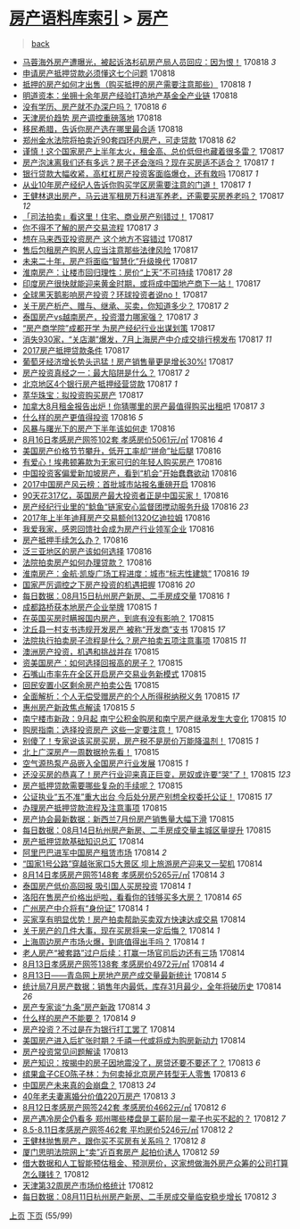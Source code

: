 [房产语料库索引](../../README.md)  > [房产](房产.md)
====
> [back](../README.md)

- [马蓉海外房产遭曝光，被起诉洛杉矶房产局人员回应：因为恨！](http://jkwz.applinzi.com/ittc/7003191019733255184.html#%E9%A9%AC%E8%93%89%E6%B5%B7%E5%A4%96%E6%88%BF%E4%BA%A7%E9%81%AD%E6%9B%9D%E5%85%89%EF%BC%8C%E8%A2%AB%E8%B5%B7%E8%AF%89%E6%B4%9B%E6%9D%89%E7%9F%B6%E6%88%BF%E4%BA%A7%E5%B1%80%E4%BA%BA%E5%91%98%E5%9B%9E%E5%BA%94%EF%BC%9A%E5%9B%A0%E4%B8%BA%E6%81%A8%EF%BC%81) 170818 *3* 
- [申请房产抵押贷款必须懂这七个问题](http://jkwz.applinzi.com/ittc/7003181779341820945.html#%E7%94%B3%E8%AF%B7%E6%88%BF%E4%BA%A7%E6%8A%B5%E6%8A%BC%E8%B4%B7%E6%AC%BE%E5%BF%85%E9%A1%BB%E6%87%82%E8%BF%99%E4%B8%83%E4%B8%AA%E9%97%AE%E9%A2%98) 170818  
- [抵押的房产如何才出售（购买抵押的房产需要注意那些）](http://jkwz.applinzi.com/ittc/7003176888846255121.html#%E6%8A%B5%E6%8A%BC%E7%9A%84%E6%88%BF%E4%BA%A7%E5%A6%82%E4%BD%95%E6%89%8D%E5%87%BA%E5%94%AE%EF%BC%88%E8%B4%AD%E4%B9%B0%E6%8A%B5%E6%8A%BC%E7%9A%84%E6%88%BF%E4%BA%A7%E9%9C%80%E8%A6%81%E6%B3%A8%E6%84%8F%E9%82%A3%E4%BA%9B%EF%BC%89) 170818 *1* 
- [明道资本：坐拥十余年房产经验打造地产基金全产业链](http://jkwz.applinzi.com/ittc/7003168526444266512.html#%E6%98%8E%E9%81%93%E8%B5%84%E6%9C%AC%EF%BC%9A%E5%9D%90%E6%8B%A5%E5%8D%81%E4%BD%99%E5%B9%B4%E6%88%BF%E4%BA%A7%E7%BB%8F%E9%AA%8C%E6%89%93%E9%80%A0%E5%9C%B0%E4%BA%A7%E5%9F%BA%E9%87%91%E5%85%A8%E4%BA%A7%E4%B8%9A%E9%93%BE) 170818  
- [没有学历、房产就不办深户吗？](http://jkwz.applinzi.com/ittc/7003159318487368720.html#%E6%B2%A1%E6%9C%89%E5%AD%A6%E5%8E%86%E3%80%81%E6%88%BF%E4%BA%A7%E5%B0%B1%E4%B8%8D%E5%8A%9E%E6%B7%B1%E6%88%B7%E5%90%97%EF%BC%9F) 170818 *6* 
- [天津房价趋势 房产调控重磅落地](http://jkwz.applinzi.com/ittc/7003121654207873808.html#%E5%A4%A9%E6%B4%A5%E6%88%BF%E4%BB%B7%E8%B6%8B%E5%8A%BF+%E6%88%BF%E4%BA%A7%E8%B0%83%E6%8E%A7%E9%87%8D%E7%A3%85%E8%90%BD%E5%9C%B0) 170818  
- [移民希腊，告诉你房产选在哪里最合适](http://jkwz.applinzi.com/ittc/7003081159960167441.html#%E7%A7%BB%E6%B0%91%E5%B8%8C%E8%85%8A%EF%BC%8C%E5%91%8A%E8%AF%89%E4%BD%A0%E6%88%BF%E4%BA%A7%E9%80%89%E5%9C%A8%E5%93%AA%E9%87%8C%E6%9C%80%E5%90%88%E9%80%82) 170818  
- [郑州金水法院将拍卖近90套四环内房产，可走贷款](http://jkwz.applinzi.com/ittc/7003047335532430353.html#%E9%83%91%E5%B7%9E%E9%87%91%E6%B0%B4%E6%B3%95%E9%99%A2%E5%B0%86%E6%8B%8D%E5%8D%96%E8%BF%9190%E5%A5%97%E5%9B%9B%E7%8E%AF%E5%86%85%E6%88%BF%E4%BA%A7%EF%BC%8C%E5%8F%AF%E8%B5%B0%E8%B4%B7%E6%AC%BE) 170818 *62* 
- [谨慎！这个国家房产上半年太火，租金高、总价低但也藏着很多雷？](http://jkwz.applinzi.com/ittc/7002884072333116432.html#%E8%B0%A8%E6%85%8E%EF%BC%81%E8%BF%99%E4%B8%AA%E5%9B%BD%E5%AE%B6%E6%88%BF%E4%BA%A7%E4%B8%8A%E5%8D%8A%E5%B9%B4%E5%A4%AA%E7%81%AB%EF%BC%8C%E7%A7%9F%E9%87%91%E9%AB%98%E3%80%81%E6%80%BB%E4%BB%B7%E4%BD%8E%E4%BD%86%E4%B9%9F%E8%97%8F%E7%9D%80%E5%BE%88%E5%A4%9A%E9%9B%B7%EF%BC%9F) 170817  
- [房产泡沫离我们还有多远？房子还会涨吗？现在买房适不适合？](http://jkwz.applinzi.com/ittc/7002860717844464657.html#%E6%88%BF%E4%BA%A7%E6%B3%A1%E6%B2%AB%E7%A6%BB%E6%88%91%E4%BB%AC%E8%BF%98%E6%9C%89%E5%A4%9A%E8%BF%9C%EF%BC%9F%E6%88%BF%E5%AD%90%E8%BF%98%E4%BC%9A%E6%B6%A8%E5%90%97%EF%BC%9F%E7%8E%B0%E5%9C%A8%E4%B9%B0%E6%88%BF%E9%80%82%E4%B8%8D%E9%80%82%E5%90%88%EF%BC%9F) 170817 *1* 
- [银行贷款大幅收紧，高杠杠房产投资客面临爆仓，还有救吗](http://jkwz.applinzi.com/ittc/7002859550410277905.html#%E9%93%B6%E8%A1%8C%E8%B4%B7%E6%AC%BE%E5%A4%A7%E5%B9%85%E6%94%B6%E7%B4%A7%EF%BC%8C%E9%AB%98%E6%9D%A0%E6%9D%A0%E6%88%BF%E4%BA%A7%E6%8A%95%E8%B5%84%E5%AE%A2%E9%9D%A2%E4%B8%B4%E7%88%86%E4%BB%93%EF%BC%8C%E8%BF%98%E6%9C%89%E6%95%91%E5%90%97) 170817 *1* 
- [从业10年房产经纪人告诉你购买学区房需要注意的门道！](http://jkwz.applinzi.com/ittc/7002851322347652112.html#%E4%BB%8E%E4%B8%9A10%E5%B9%B4%E6%88%BF%E4%BA%A7%E7%BB%8F%E7%BA%AA%E4%BA%BA%E5%91%8A%E8%AF%89%E4%BD%A0%E8%B4%AD%E4%B9%B0%E5%AD%A6%E5%8C%BA%E6%88%BF%E9%9C%80%E8%A6%81%E6%B3%A8%E6%84%8F%E7%9A%84%E9%97%A8%E9%81%93%EF%BC%81) 170817 *1* 
- [王健林退出房产，马云进军租房万科进军养老，还需要买房养老吗？](http://jkwz.applinzi.com/ittc/7002801489280762896.html#%E7%8E%8B%E5%81%A5%E6%9E%97%E9%80%80%E5%87%BA%E6%88%BF%E4%BA%A7%EF%BC%8C%E9%A9%AC%E4%BA%91%E8%BF%9B%E5%86%9B%E7%A7%9F%E6%88%BF%E4%B8%87%E7%A7%91%E8%BF%9B%E5%86%9B%E5%85%BB%E8%80%81%EF%BC%8C%E8%BF%98%E9%9C%80%E8%A6%81%E4%B9%B0%E6%88%BF%E5%85%BB%E8%80%81%E5%90%97%EF%BC%9F) 170817 *12* 
- [「司法拍卖」看这里！住宅、商业房产别错过！](http://jkwz.applinzi.com/ittc/7002831565829440529.html#%E3%80%8C%E5%8F%B8%E6%B3%95%E6%8B%8D%E5%8D%96%E3%80%8D%E7%9C%8B%E8%BF%99%E9%87%8C%EF%BC%81%E4%BD%8F%E5%AE%85%E3%80%81%E5%95%86%E4%B8%9A%E6%88%BF%E4%BA%A7%E5%88%AB%E9%94%99%E8%BF%87%EF%BC%81) 170817  
- [你不得不了解的房产交易流程](http://jkwz.applinzi.com/ittc/7002808994580923409.html#%E4%BD%A0%E4%B8%8D%E5%BE%97%E4%B8%8D%E4%BA%86%E8%A7%A3%E7%9A%84%E6%88%BF%E4%BA%A7%E4%BA%A4%E6%98%93%E6%B5%81%E7%A8%8B) 170817 *3* 
- [想在马来西亚投资房产 这个地方不容错过](http://jkwz.applinzi.com/ittc/7002776998332875792.html#%E6%83%B3%E5%9C%A8%E9%A9%AC%E6%9D%A5%E8%A5%BF%E4%BA%9A%E6%8A%95%E8%B5%84%E6%88%BF%E4%BA%A7+%E8%BF%99%E4%B8%AA%E5%9C%B0%E6%96%B9%E4%B8%8D%E5%AE%B9%E9%94%99%E8%BF%87) 170817  
- [售后包租房产购房人应当注意那些法律风险](http://jkwz.applinzi.com/ittc/7002774909342974992.html#%E5%94%AE%E5%90%8E%E5%8C%85%E7%A7%9F%E6%88%BF%E4%BA%A7%E8%B4%AD%E6%88%BF%E4%BA%BA%E5%BA%94%E5%BD%93%E6%B3%A8%E6%84%8F%E9%82%A3%E4%BA%9B%E6%B3%95%E5%BE%8B%E9%A3%8E%E9%99%A9) 170817  
- [未来二十年，房产将面临“智慧化”升级换代](http://jkwz.applinzi.com/ittc/7002764473688130577.html#%E6%9C%AA%E6%9D%A5%E4%BA%8C%E5%8D%81%E5%B9%B4%EF%BC%8C%E6%88%BF%E4%BA%A7%E5%B0%86%E9%9D%A2%E4%B8%B4%E2%80%9C%E6%99%BA%E6%85%A7%E5%8C%96%E2%80%9D%E5%8D%87%E7%BA%A7%E6%8D%A2%E4%BB%A3) 170817  
- [淮南房产：让楼市回归理性：房价“上天”不可持续](http://jkwz.applinzi.com/ittc/7001960825882149904.html#%E6%B7%AE%E5%8D%97%E6%88%BF%E4%BA%A7%EF%BC%9A%E8%AE%A9%E6%A5%BC%E5%B8%82%E5%9B%9E%E5%BD%92%E7%90%86%E6%80%A7%EF%BC%9A%E6%88%BF%E4%BB%B7%E2%80%9C%E4%B8%8A%E5%A4%A9%E2%80%9D%E4%B8%8D%E5%8F%AF%E6%8C%81%E7%BB%AD) 170817 *28* 
- [印度房产很快就能迎来黄金时期，或将成中国地产商下一站！](http://jkwz.applinzi.com/ittc/7002734920202716176.html#%E5%8D%B0%E5%BA%A6%E6%88%BF%E4%BA%A7%E5%BE%88%E5%BF%AB%E5%B0%B1%E8%83%BD%E8%BF%8E%E6%9D%A5%E9%BB%84%E9%87%91%E6%97%B6%E6%9C%9F%EF%BC%8C%E6%88%96%E5%B0%86%E6%88%90%E4%B8%AD%E5%9B%BD%E5%9C%B0%E4%BA%A7%E5%95%86%E4%B8%8B%E4%B8%80%E7%AB%99%EF%BC%81) 170817  
- [全球黑天鹅影响房产投资？环球投资者说no！](http://jkwz.applinzi.com/ittc/7002734515649528849.html#%E5%85%A8%E7%90%83%E9%BB%91%E5%A4%A9%E9%B9%85%E5%BD%B1%E5%93%8D%E6%88%BF%E4%BA%A7%E6%8A%95%E8%B5%84%EF%BC%9F%E7%8E%AF%E7%90%83%E6%8A%95%E8%B5%84%E8%80%85%E8%AF%B4no%EF%BC%81) 170817  
- [关于房产析产、赠与、继承、买卖，你知道多少？](http://jkwz.applinzi.com/ittc/7002734283243127824.html#%E5%85%B3%E4%BA%8E%E6%88%BF%E4%BA%A7%E6%9E%90%E4%BA%A7%E3%80%81%E8%B5%A0%E4%B8%8E%E3%80%81%E7%BB%A7%E6%89%BF%E3%80%81%E4%B9%B0%E5%8D%96%EF%BC%8C%E4%BD%A0%E7%9F%A5%E9%81%93%E5%A4%9A%E5%B0%91%EF%BC%9F) 170817 *2* 
- [泰国房产vs越南房产，投资潜力哪家强？](http://jkwz.applinzi.com/ittc/7002726671210513425.html#%E6%B3%B0%E5%9B%BD%E6%88%BF%E4%BA%A7vs%E8%B6%8A%E5%8D%97%E6%88%BF%E4%BA%A7%EF%BC%8C%E6%8A%95%E8%B5%84%E6%BD%9C%E5%8A%9B%E5%93%AA%E5%AE%B6%E5%BC%BA%EF%BC%9F) 170817 *3* 
- [“房产商学院”成都开学 为房产经纪行业出谋划策](http://jkwz.applinzi.com/ittc/7002708729651528721.html#%E2%80%9C%E6%88%BF%E4%BA%A7%E5%95%86%E5%AD%A6%E9%99%A2%E2%80%9D%E6%88%90%E9%83%BD%E5%BC%80%E5%AD%A6+%E4%B8%BA%E6%88%BF%E4%BA%A7%E7%BB%8F%E7%BA%AA%E8%A1%8C%E4%B8%9A%E5%87%BA%E8%B0%8B%E5%88%92%E7%AD%96) 170817  
- [消失930家，“关店潮”爆发，7月上海房产中介成交排行榜发布](http://jkwz.applinzi.com/ittc/7002705009748476944.html#%E6%B6%88%E5%A4%B1930%E5%AE%B6%EF%BC%8C%E2%80%9C%E5%85%B3%E5%BA%97%E6%BD%AE%E2%80%9D%E7%88%86%E5%8F%91%EF%BC%8C7%E6%9C%88%E4%B8%8A%E6%B5%B7%E6%88%BF%E4%BA%A7%E4%B8%AD%E4%BB%8B%E6%88%90%E4%BA%A4%E6%8E%92%E8%A1%8C%E6%A6%9C%E5%8F%91%E5%B8%83) 170817 *11* 
- [2017房产抵押贷款条件](http://jkwz.applinzi.com/ittc/7002703805517661200.html#2017%E6%88%BF%E4%BA%A7%E6%8A%B5%E6%8A%BC%E8%B4%B7%E6%AC%BE%E6%9D%A1%E4%BB%B6) 170817  
- [葡萄牙经济增长势头迅猛！房产销售量更是增长30%!](http://jkwz.applinzi.com/ittc/7002702646291743761.html#%E8%91%A1%E8%90%84%E7%89%99%E7%BB%8F%E6%B5%8E%E5%A2%9E%E9%95%BF%E5%8A%BF%E5%A4%B4%E8%BF%85%E7%8C%9B%EF%BC%81%E6%88%BF%E4%BA%A7%E9%94%80%E5%94%AE%E9%87%8F%E6%9B%B4%E6%98%AF%E5%A2%9E%E9%95%BF30%25%21) 170817  
- [房产投资真经之一：最大陷阱是什么？](http://jkwz.applinzi.com/ittc/7002700011601921041.html#%E6%88%BF%E4%BA%A7%E6%8A%95%E8%B5%84%E7%9C%9F%E7%BB%8F%E4%B9%8B%E4%B8%80%EF%BC%9A%E6%9C%80%E5%A4%A7%E9%99%B7%E9%98%B1%E6%98%AF%E4%BB%80%E4%B9%88%EF%BC%9F) 170817 *2* 
- [北京地区4个银行房产抵押经营贷款](http://jkwz.applinzi.com/ittc/7002681264967255056.html#%E5%8C%97%E4%BA%AC%E5%9C%B0%E5%8C%BA4%E4%B8%AA%E9%93%B6%E8%A1%8C%E6%88%BF%E4%BA%A7%E6%8A%B5%E6%8A%BC%E7%BB%8F%E8%90%A5%E8%B4%B7%E6%AC%BE) 170817 *1* 
- [萃华珠宝：拟投资购买房产](http://jkwz.applinzi.com/ittc/7002678110473159697.html#%E8%90%83%E5%8D%8E%E7%8F%A0%E5%AE%9D%EF%BC%9A%E6%8B%9F%E6%8A%95%E8%B5%84%E8%B4%AD%E4%B9%B0%E6%88%BF%E4%BA%A7) 170817  
- [加拿大8月租金报告出炉！你猜哪里的房产最值得购买出租吧](http://jkwz.applinzi.com/ittc/7002590369362215952.html#%E5%8A%A0%E6%8B%BF%E5%A4%A78%E6%9C%88%E7%A7%9F%E9%87%91%E6%8A%A5%E5%91%8A%E5%87%BA%E7%82%89%EF%BC%81%E4%BD%A0%E7%8C%9C%E5%93%AA%E9%87%8C%E7%9A%84%E6%88%BF%E4%BA%A7%E6%9C%80%E5%80%BC%E5%BE%97%E8%B4%AD%E4%B9%B0%E5%87%BA%E7%A7%9F%E5%90%A7) 170817 *3* 
- [什么样的房产更值得投资](http://jkwz.applinzi.com/ittc/7002514444209619984.html#%E4%BB%80%E4%B9%88%E6%A0%B7%E7%9A%84%E6%88%BF%E4%BA%A7%E6%9B%B4%E5%80%BC%E5%BE%97%E6%8A%95%E8%B5%84) 170816 *5* 
- [风暴与曙光下的房产下半年该如何走](http://jkwz.applinzi.com/ittc/7002485945818154000.html#%E9%A3%8E%E6%9A%B4%E4%B8%8E%E6%9B%99%E5%85%89%E4%B8%8B%E7%9A%84%E6%88%BF%E4%BA%A7%E4%B8%8B%E5%8D%8A%E5%B9%B4%E8%AF%A5%E5%A6%82%E4%BD%95%E8%B5%B0) 170816  
- [8月16日孝感房产网签102套 孝感房价5061元/㎡](http://jkwz.applinzi.com/ittc/7002459273689564177.html#8%E6%9C%8816%E6%97%A5%E5%AD%9D%E6%84%9F%E6%88%BF%E4%BA%A7%E7%BD%91%E7%AD%BE102%E5%A5%97+%E5%AD%9D%E6%84%9F%E6%88%BF%E4%BB%B75061%E5%85%83%2F%E3%8E%A1) 170816 *4* 
- [美国房产价格节节攀升，低开工率却“拼命”扯后腿](http://jkwz.applinzi.com/ittc/7002451220302922768.html#%E7%BE%8E%E5%9B%BD%E6%88%BF%E4%BA%A7%E4%BB%B7%E6%A0%BC%E8%8A%82%E8%8A%82%E6%94%80%E5%8D%87%EF%BC%8C%E4%BD%8E%E5%BC%80%E5%B7%A5%E7%8E%87%E5%8D%B4%E2%80%9C%E6%8B%BC%E5%91%BD%E2%80%9D%E6%89%AF%E5%90%8E%E8%85%BF) 170816  
- [有爱心！埃弗顿筹款为无家可归的年轻人购买房产](http://jkwz.applinzi.com/ittc/7002423097192612881.html#%E6%9C%89%E7%88%B1%E5%BF%83%EF%BC%81%E5%9F%83%E5%BC%97%E9%A1%BF%E7%AD%B9%E6%AC%BE%E4%B8%BA%E6%97%A0%E5%AE%B6%E5%8F%AF%E5%BD%92%E7%9A%84%E5%B9%B4%E8%BD%BB%E4%BA%BA%E8%B4%AD%E4%B9%B0%E6%88%BF%E4%BA%A7) 170816  
- [中国投资客偏爱新加坡房产，看到“机会”开始蠢蠢欲动](http://jkwz.applinzi.com/ittc/7002421038997308433.html#%E4%B8%AD%E5%9B%BD%E6%8A%95%E8%B5%84%E5%AE%A2%E5%81%8F%E7%88%B1%E6%96%B0%E5%8A%A0%E5%9D%A1%E6%88%BF%E4%BA%A7%EF%BC%8C%E7%9C%8B%E5%88%B0%E2%80%9C%E6%9C%BA%E4%BC%9A%E2%80%9D%E5%BC%80%E5%A7%8B%E8%A0%A2%E8%A0%A2%E6%AC%B2%E5%8A%A8) 170816  
- [2017中国房产风云榜：首批城市站报名重磅开启](http://jkwz.applinzi.com/ittc/7002421075760382992.html#2017%E4%B8%AD%E5%9B%BD%E6%88%BF%E4%BA%A7%E9%A3%8E%E4%BA%91%E6%A6%9C%EF%BC%9A%E9%A6%96%E6%89%B9%E5%9F%8E%E5%B8%82%E7%AB%99%E6%8A%A5%E5%90%8D%E9%87%8D%E7%A3%85%E5%BC%80%E5%90%AF) 170816  
- [90天花317亿，英国房产最大投资者正是中国买家！](http://jkwz.applinzi.com/ittc/7002419291092419601.html#90%E5%A4%A9%E8%8A%B1317%E4%BA%BF%EF%BC%8C%E8%8B%B1%E5%9B%BD%E6%88%BF%E4%BA%A7%E6%9C%80%E5%A4%A7%E6%8A%95%E8%B5%84%E8%80%85%E6%AD%A3%E6%98%AF%E4%B8%AD%E5%9B%BD%E4%B9%B0%E5%AE%B6%EF%BC%81) 170816  
- [房产经纪行业里的“鲶鱼“链家安心监督团搅动服务升级](http://jkwz.applinzi.com/ittc/7002393864063943697.html#%E6%88%BF%E4%BA%A7%E7%BB%8F%E7%BA%AA%E8%A1%8C%E4%B8%9A%E9%87%8C%E7%9A%84%E2%80%9C%E9%B2%B6%E9%B1%BC%E2%80%9C%E9%93%BE%E5%AE%B6%E5%AE%89%E5%BF%83%E7%9B%91%E7%9D%A3%E5%9B%A2%E6%90%85%E5%8A%A8%E6%9C%8D%E5%8A%A1%E5%8D%87%E7%BA%A7) 170816 *23* 
- [2017年上半年迪拜房产交易额创1320亿迪拉姆](http://jkwz.applinzi.com/ittc/7002361617889887249.html#2017%E5%B9%B4%E4%B8%8A%E5%8D%8A%E5%B9%B4%E8%BF%AA%E6%8B%9C%E6%88%BF%E4%BA%A7%E4%BA%A4%E6%98%93%E9%A2%9D%E5%88%9B1320%E4%BA%BF%E8%BF%AA%E6%8B%89%E5%A7%86) 170816  
- [我爱我家，感恩回馈社会成为房产行业领军企业](http://jkwz.applinzi.com/ittc/7002354131833193489.html#%E6%88%91%E7%88%B1%E6%88%91%E5%AE%B6%EF%BC%8C%E6%84%9F%E6%81%A9%E5%9B%9E%E9%A6%88%E7%A4%BE%E4%BC%9A%E6%88%90%E4%B8%BA%E6%88%BF%E4%BA%A7%E8%A1%8C%E4%B8%9A%E9%A2%86%E5%86%9B%E4%BC%81%E4%B8%9A) 170816  
- [房产抵押手续怎么办？](http://jkwz.applinzi.com/ittc/7002353449067611152.html#%E6%88%BF%E4%BA%A7%E6%8A%B5%E6%8A%BC%E6%89%8B%E7%BB%AD%E6%80%8E%E4%B9%88%E5%8A%9E%EF%BC%9F) 170816  
- [泛三亚地区的房产该如何选择](http://jkwz.applinzi.com/ittc/7002345157645829136.html#%E6%B3%9B%E4%B8%89%E4%BA%9A%E5%9C%B0%E5%8C%BA%E7%9A%84%E6%88%BF%E4%BA%A7%E8%AF%A5%E5%A6%82%E4%BD%95%E9%80%89%E6%8B%A9) 170816  
- [法院拍卖房产如何办理贷款？](http://jkwz.applinzi.com/ittc/7001682717090251793.html#%E6%B3%95%E9%99%A2%E6%8B%8D%E5%8D%96%E6%88%BF%E4%BA%A7%E5%A6%82%E4%BD%95%E5%8A%9E%E7%90%86%E8%B4%B7%E6%AC%BE%EF%BC%9F) 170816  
- [淮南房产：金航·凯旋广场工程进度：城市“标志性建筑”](http://jkwz.applinzi.com/ittc/7002320569637536784.html#%E6%B7%AE%E5%8D%97%E6%88%BF%E4%BA%A7%EF%BC%9A%E9%87%91%E8%88%AA%C2%B7%E5%87%AF%E6%97%8B%E5%B9%BF%E5%9C%BA%E5%B7%A5%E7%A8%8B%E8%BF%9B%E5%BA%A6%EF%BC%9A%E5%9F%8E%E5%B8%82%E2%80%9C%E6%A0%87%E5%BF%97%E6%80%A7%E5%BB%BA%E7%AD%91%E2%80%9D) 170816 *19* 
- [国家严厉调控之下房产投资的机遇把握](http://jkwz.applinzi.com/ittc/7002084445879026704.html#%E5%9B%BD%E5%AE%B6%E4%B8%A5%E5%8E%89%E8%B0%83%E6%8E%A7%E4%B9%8B%E4%B8%8B%E6%88%BF%E4%BA%A7%E6%8A%95%E8%B5%84%E7%9A%84%E6%9C%BA%E9%81%87%E6%8A%8A%E6%8F%A1) 170816 *20* 
- [每日数据：08月15日杭州房产新房、二手房成交量](http://jkwz.applinzi.com/ittc/7002185136790307857.html#%E6%AF%8F%E6%97%A5%E6%95%B0%E6%8D%AE%EF%BC%9A08%E6%9C%8815%E6%97%A5%E6%9D%AD%E5%B7%9E%E6%88%BF%E4%BA%A7%E6%96%B0%E6%88%BF%E3%80%81%E4%BA%8C%E6%89%8B%E6%88%BF%E6%88%90%E4%BA%A4%E9%87%8F) 170816 *1* 
- [成都路桥获本地房产企业举牌](http://jkwz.applinzi.com/ittc/7002143699457541137.html#%E6%88%90%E9%83%BD%E8%B7%AF%E6%A1%A5%E8%8E%B7%E6%9C%AC%E5%9C%B0%E6%88%BF%E4%BA%A7%E4%BC%81%E4%B8%9A%E4%B8%BE%E7%89%8C) 170815 *1* 
- [在英国买房时瞒报国内房产，到底有没有影响？](http://jkwz.applinzi.com/ittc/7002100213286962193.html#%E5%9C%A8%E8%8B%B1%E5%9B%BD%E4%B9%B0%E6%88%BF%E6%97%B6%E7%9E%92%E6%8A%A5%E5%9B%BD%E5%86%85%E6%88%BF%E4%BA%A7%EF%BC%8C%E5%88%B0%E5%BA%95%E6%9C%89%E6%B2%A1%E6%9C%89%E5%BD%B1%E5%93%8D%EF%BC%9F) 170815  
- [沈丘县一村支书违规开发房产 被称“开发商”支书](http://jkwz.applinzi.com/ittc/7002084941419250705.html#%E6%B2%88%E4%B8%98%E5%8E%BF%E4%B8%80%E6%9D%91%E6%94%AF%E4%B9%A6%E8%BF%9D%E8%A7%84%E5%BC%80%E5%8F%91%E6%88%BF%E4%BA%A7+%E8%A2%AB%E7%A7%B0%E2%80%9C%E5%BC%80%E5%8F%91%E5%95%86%E2%80%9D%E6%94%AF%E4%B9%A6) 170815 *17* 
- [法院执行拍卖房子流程是什么？房产拍卖五项注意事项](http://jkwz.applinzi.com/ittc/7001675973651858449.html#%E6%B3%95%E9%99%A2%E6%89%A7%E8%A1%8C%E6%8B%8D%E5%8D%96%E6%88%BF%E5%AD%90%E6%B5%81%E7%A8%8B%E6%98%AF%E4%BB%80%E4%B9%88%EF%BC%9F%E6%88%BF%E4%BA%A7%E6%8B%8D%E5%8D%96%E4%BA%94%E9%A1%B9%E6%B3%A8%E6%84%8F%E4%BA%8B%E9%A1%B9) 170815 *11* 
- [澳洲房产投资，机遇和挑战并存](http://jkwz.applinzi.com/ittc/7002079962516161553.html#%E6%BE%B3%E6%B4%B2%E6%88%BF%E4%BA%A7%E6%8A%95%E8%B5%84%EF%BC%8C%E6%9C%BA%E9%81%87%E5%92%8C%E6%8C%91%E6%88%98%E5%B9%B6%E5%AD%98) 170815  
- [资美国房产：如何选择回报高的房子？](http://jkwz.applinzi.com/ittc/7002067977317647376.html#%E8%B5%84%E7%BE%8E%E5%9B%BD%E6%88%BF%E4%BA%A7%EF%BC%9A%E5%A6%82%E4%BD%95%E9%80%89%E6%8B%A9%E5%9B%9E%E6%8A%A5%E9%AB%98%E7%9A%84%E6%88%BF%E5%AD%90%EF%BC%9F) 170815  
- [石嘴山市率先在全区开启房产交易业务新模式](http://jkwz.applinzi.com/ittc/7002066349030114320.html#%E7%9F%B3%E5%98%B4%E5%B1%B1%E5%B8%82%E7%8E%87%E5%85%88%E5%9C%A8%E5%85%A8%E5%8C%BA%E5%BC%80%E5%90%AF%E6%88%BF%E4%BA%A7%E4%BA%A4%E6%98%93%E4%B8%9A%E5%8A%A1%E6%96%B0%E6%A8%A1%E5%BC%8F) 170815  
- [回民安置小区剩余房产拍卖公告](http://jkwz.applinzi.com/ittc/7002059011376284688.html#%E5%9B%9E%E6%B0%91%E5%AE%89%E7%BD%AE%E5%B0%8F%E5%8C%BA%E5%89%A9%E4%BD%99%E6%88%BF%E4%BA%A7%E6%8B%8D%E5%8D%96%E5%85%AC%E5%91%8A) 170815  
- [全面解析：个人无偿受赠房产的个人所得税纳税义务](http://jkwz.applinzi.com/ittc/7002055179682448401.html#%E5%85%A8%E9%9D%A2%E8%A7%A3%E6%9E%90%EF%BC%9A%E4%B8%AA%E4%BA%BA%E6%97%A0%E5%81%BF%E5%8F%97%E8%B5%A0%E6%88%BF%E4%BA%A7%E7%9A%84%E4%B8%AA%E4%BA%BA%E6%89%80%E5%BE%97%E7%A8%8E%E7%BA%B3%E7%A8%8E%E4%B9%89%E5%8A%A1) 170815 *17* 
- [惠州房产新政焦点解读](http://jkwz.applinzi.com/ittc/7002047593377694736.html#%E6%83%A0%E5%B7%9E%E6%88%BF%E4%BA%A7%E6%96%B0%E6%94%BF%E7%84%A6%E7%82%B9%E8%A7%A3%E8%AF%BB) 170815 *5* 
- [南宁楼市新政：9月起 南宁公积金购房和南宁房产继承发生大变化](http://jkwz.applinzi.com/ittc/7002027952920069136.html#%E5%8D%97%E5%AE%81%E6%A5%BC%E5%B8%82%E6%96%B0%E6%94%BF%EF%BC%9A9%E6%9C%88%E8%B5%B7+%E5%8D%97%E5%AE%81%E5%85%AC%E7%A7%AF%E9%87%91%E8%B4%AD%E6%88%BF%E5%92%8C%E5%8D%97%E5%AE%81%E6%88%BF%E4%BA%A7%E7%BB%A7%E6%89%BF%E5%8F%91%E7%94%9F%E5%A4%A7%E5%8F%98%E5%8C%96) 170815 *10* 
- [购房指南：选择投资房产 这些一定要注意！](http://jkwz.applinzi.com/ittc/7001989782362915857.html#%E8%B4%AD%E6%88%BF%E6%8C%87%E5%8D%97%EF%BC%9A%E9%80%89%E6%8B%A9%E6%8A%95%E8%B5%84%E6%88%BF%E4%BA%A7+%E8%BF%99%E4%BA%9B%E4%B8%80%E5%AE%9A%E8%A6%81%E6%B3%A8%E6%84%8F%EF%BC%81) 170815  
- [别傻了！专家说该买房买房，房产税不是房价万能降温剂！](http://jkwz.applinzi.com/ittc/7001992971321607184.html#%E5%88%AB%E5%82%BB%E4%BA%86%EF%BC%81%E4%B8%93%E5%AE%B6%E8%AF%B4%E8%AF%A5%E4%B9%B0%E6%88%BF%E4%B9%B0%E6%88%BF%EF%BC%8C%E6%88%BF%E4%BA%A7%E7%A8%8E%E4%B8%8D%E6%98%AF%E6%88%BF%E4%BB%B7%E4%B8%87%E8%83%BD%E9%99%8D%E6%B8%A9%E5%89%82%EF%BC%81) 170815 *1* 
- [北上广深房产一周数据抢先看！](http://jkwz.applinzi.com/ittc/7001985870021002257.html#%E5%8C%97%E4%B8%8A%E5%B9%BF%E6%B7%B1%E6%88%BF%E4%BA%A7%E4%B8%80%E5%91%A8%E6%95%B0%E6%8D%AE%E6%8A%A2%E5%85%88%E7%9C%8B%EF%BC%81) 170815  
- [空气源热泵产品嵌入全国房产行业发展](http://jkwz.applinzi.com/ittc/7001979346955535376.html#%E7%A9%BA%E6%B0%94%E6%BA%90%E7%83%AD%E6%B3%B5%E4%BA%A7%E5%93%81%E5%B5%8C%E5%85%A5%E5%85%A8%E5%9B%BD%E6%88%BF%E4%BA%A7%E8%A1%8C%E4%B8%9A%E5%8F%91%E5%B1%95) 170815 *1* 
- [还没买房的恭喜了！房产行业迎来真正巨变，房奴或许要“哭”了！](http://jkwz.applinzi.com/ittc/7001968765003367441.html#%E8%BF%98%E6%B2%A1%E4%B9%B0%E6%88%BF%E7%9A%84%E6%81%AD%E5%96%9C%E4%BA%86%EF%BC%81%E6%88%BF%E4%BA%A7%E8%A1%8C%E4%B8%9A%E8%BF%8E%E6%9D%A5%E7%9C%9F%E6%AD%A3%E5%B7%A8%E5%8F%98%EF%BC%8C%E6%88%BF%E5%A5%B4%E6%88%96%E8%AE%B8%E8%A6%81%E2%80%9C%E5%93%AD%E2%80%9D%E4%BA%86%EF%BC%81) 170815 *123* 
- [房产抵押贷款需要哪些复杂的手续呢？](http://jkwz.applinzi.com/ittc/7001958571238229008.html#%E6%88%BF%E4%BA%A7%E6%8A%B5%E6%8A%BC%E8%B4%B7%E6%AC%BE%E9%9C%80%E8%A6%81%E5%93%AA%E4%BA%9B%E5%A4%8D%E6%9D%82%E7%9A%84%E6%89%8B%E7%BB%AD%E5%91%A2%EF%BC%9F) 170815  
- [公证执业“五不准”重大出台 今后处分房产别想全权委托公证！](http://jkwz.applinzi.com/ittc/7001957138472371217.html#%E5%85%AC%E8%AF%81%E6%89%A7%E4%B8%9A%E2%80%9C%E4%BA%94%E4%B8%8D%E5%87%86%E2%80%9D%E9%87%8D%E5%A4%A7%E5%87%BA%E5%8F%B0+%E4%BB%8A%E5%90%8E%E5%A4%84%E5%88%86%E6%88%BF%E4%BA%A7%E5%88%AB%E6%83%B3%E5%85%A8%E6%9D%83%E5%A7%94%E6%89%98%E5%85%AC%E8%AF%81%EF%BC%81) 170815 *17* 
- [办理房产抵押贷款流程及注意事项](http://jkwz.applinzi.com/ittc/7001954082296955921.html#%E5%8A%9E%E7%90%86%E6%88%BF%E4%BA%A7%E6%8A%B5%E6%8A%BC%E8%B4%B7%E6%AC%BE%E6%B5%81%E7%A8%8B%E5%8F%8A%E6%B3%A8%E6%84%8F%E4%BA%8B%E9%A1%B9) 170815  
- [房产协会最新数据：新西兰7月份房产销售量大幅下滑](http://jkwz.applinzi.com/ittc/7001940751712519184.html#%E6%88%BF%E4%BA%A7%E5%8D%8F%E4%BC%9A%E6%9C%80%E6%96%B0%E6%95%B0%E6%8D%AE%EF%BC%9A%E6%96%B0%E8%A5%BF%E5%85%B07%E6%9C%88%E4%BB%BD%E6%88%BF%E4%BA%A7%E9%94%80%E5%94%AE%E9%87%8F%E5%A4%A7%E5%B9%85%E4%B8%8B%E6%BB%91) 170815  
- [每日数据：08月14日杭州房产新房、二手房成交量主城区量提升](http://jkwz.applinzi.com/ittc/7001814824936539153.html#%E6%AF%8F%E6%97%A5%E6%95%B0%E6%8D%AE%EF%BC%9A08%E6%9C%8814%E6%97%A5%E6%9D%AD%E5%B7%9E%E6%88%BF%E4%BA%A7%E6%96%B0%E6%88%BF%E3%80%81%E4%BA%8C%E6%89%8B%E6%88%BF%E6%88%90%E4%BA%A4%E9%87%8F%E4%B8%BB%E5%9F%8E%E5%8C%BA%E9%87%8F%E6%8F%90%E5%8D%87) 170815  
- [房产抵押贷款基础知识总汇](http://jkwz.applinzi.com/ittc/7001724954666861584.html#%E6%88%BF%E4%BA%A7%E6%8A%B5%E6%8A%BC%E8%B4%B7%E6%AC%BE%E5%9F%BA%E7%A1%80%E7%9F%A5%E8%AF%86%E6%80%BB%E6%B1%87) 170814  
- [阿里巴巴进军中国房产租赁市场](http://jkwz.applinzi.com/ittc/7001720437854438417.html#%E9%98%BF%E9%87%8C%E5%B7%B4%E5%B7%B4%E8%BF%9B%E5%86%9B%E4%B8%AD%E5%9B%BD%E6%88%BF%E4%BA%A7%E7%A7%9F%E8%B5%81%E5%B8%82%E5%9C%BA) 170814 *2* 
- [“国家1号公路”穿越张家口5大景区 坝上旅游房产迎来又一契机](http://jkwz.applinzi.com/ittc/7001720299316577297.html#%E2%80%9C%E5%9B%BD%E5%AE%B61%E5%8F%B7%E5%85%AC%E8%B7%AF%E2%80%9D%E7%A9%BF%E8%B6%8A%E5%BC%A0%E5%AE%B6%E5%8F%A35%E5%A4%A7%E6%99%AF%E5%8C%BA+%E5%9D%9D%E4%B8%8A%E6%97%85%E6%B8%B8%E6%88%BF%E4%BA%A7%E8%BF%8E%E6%9D%A5%E5%8F%88%E4%B8%80%E5%A5%91%E6%9C%BA) 170814  
- [8月14日孝感房产网签148套 孝感房价5265元/㎡](http://jkwz.applinzi.com/ittc/7001718072388617232.html#8%E6%9C%8814%E6%97%A5%E5%AD%9D%E6%84%9F%E6%88%BF%E4%BA%A7%E7%BD%91%E7%AD%BE148%E5%A5%97+%E5%AD%9D%E6%84%9F%E6%88%BF%E4%BB%B75265%E5%85%83%2F%E3%8E%A1) 170814 *3* 
- [泰国房产低价高回报 吸引国人买房投资](http://jkwz.applinzi.com/ittc/7001714362874856465.html#%E6%B3%B0%E5%9B%BD%E6%88%BF%E4%BA%A7%E4%BD%8E%E4%BB%B7%E9%AB%98%E5%9B%9E%E6%8A%A5+%E5%90%B8%E5%BC%95%E5%9B%BD%E4%BA%BA%E4%B9%B0%E6%88%BF%E6%8A%95%E8%B5%84) 170814 *1* 
- [洛阳在售房产价格出炉啦，看看你的钱够买多大房？](http://jkwz.applinzi.com/ittc/7001708030948017168.html#%E6%B4%9B%E9%98%B3%E5%9C%A8%E5%94%AE%E6%88%BF%E4%BA%A7%E4%BB%B7%E6%A0%BC%E5%87%BA%E7%82%89%E5%95%A6%EF%BC%8C%E7%9C%8B%E7%9C%8B%E4%BD%A0%E7%9A%84%E9%92%B1%E5%A4%9F%E4%B9%B0%E5%A4%9A%E5%A4%A7%E6%88%BF%EF%BC%9F) 170814 *65* 
- [广州房产中介将有“身份证”](http://jkwz.applinzi.com/ittc/7001703839886214160.html#%E5%B9%BF%E5%B7%9E%E6%88%BF%E4%BA%A7%E4%B8%AD%E4%BB%8B%E5%B0%86%E6%9C%89%E2%80%9C%E8%BA%AB%E4%BB%BD%E8%AF%81%E2%80%9D) 170814 *1* 
- [买家享有明显优势！房产拍卖帮助买卖双方快速达成交易](http://jkwz.applinzi.com/ittc/7001702908427764753.html#%E4%B9%B0%E5%AE%B6%E4%BA%AB%E6%9C%89%E6%98%8E%E6%98%BE%E4%BC%98%E5%8A%BF%EF%BC%81%E6%88%BF%E4%BA%A7%E6%8B%8D%E5%8D%96%E5%B8%AE%E5%8A%A9%E4%B9%B0%E5%8D%96%E5%8F%8C%E6%96%B9%E5%BF%AB%E9%80%9F%E8%BE%BE%E6%88%90%E4%BA%A4%E6%98%93) 170814  
- [关于房产的几件大事，现在买房将来一定后悔？](http://jkwz.applinzi.com/ittc/7001691370534994960.html#%E5%85%B3%E4%BA%8E%E6%88%BF%E4%BA%A7%E7%9A%84%E5%87%A0%E4%BB%B6%E5%A4%A7%E4%BA%8B%EF%BC%8C%E7%8E%B0%E5%9C%A8%E4%B9%B0%E6%88%BF%E5%B0%86%E6%9D%A5%E4%B8%80%E5%AE%9A%E5%90%8E%E6%82%94%EF%BC%9F) 170814 *1* 
- [上海周边房产市场火爆，到底值得出手吗？](http://jkwz.applinzi.com/ittc/7001676739552740369.html#%E4%B8%8A%E6%B5%B7%E5%91%A8%E8%BE%B9%E6%88%BF%E4%BA%A7%E5%B8%82%E5%9C%BA%E7%81%AB%E7%88%86%EF%BC%8C%E5%88%B0%E5%BA%95%E5%80%BC%E5%BE%97%E5%87%BA%E6%89%8B%E5%90%97%EF%BC%9F) 170814 *1* 
- [老人房产“被套路”过户后续：打赢一场官司后边还有三场](http://jkwz.applinzi.com/ittc/7001672142209680400.html#%E8%80%81%E4%BA%BA%E6%88%BF%E4%BA%A7%E2%80%9C%E8%A2%AB%E5%A5%97%E8%B7%AF%E2%80%9D%E8%BF%87%E6%88%B7%E5%90%8E%E7%BB%AD%EF%BC%9A%E6%89%93%E8%B5%A2%E4%B8%80%E5%9C%BA%E5%AE%98%E5%8F%B8%E5%90%8E%E8%BE%B9%E8%BF%98%E6%9C%89%E4%B8%89%E5%9C%BA) 170814  
- [8月13日孝感房产网签138套 孝感房价4972元/㎡](http://jkwz.applinzi.com/ittc/7001626908943713297.html#8%E6%9C%8813%E6%97%A5%E5%AD%9D%E6%84%9F%E6%88%BF%E4%BA%A7%E7%BD%91%E7%AD%BE138%E5%A5%97+%E5%AD%9D%E6%84%9F%E6%88%BF%E4%BB%B74972%E5%85%83%2F%E3%8E%A1) 170814 *4* 
- [8月13日——青岛网上房地产房产成交量最新统计](http://jkwz.applinzi.com/ittc/7001625256908030993.html#8%E6%9C%8813%E6%97%A5%E2%80%94%E2%80%94%E9%9D%92%E5%B2%9B%E7%BD%91%E4%B8%8A%E6%88%BF%E5%9C%B0%E4%BA%A7%E6%88%BF%E4%BA%A7%E6%88%90%E4%BA%A4%E9%87%8F%E6%9C%80%E6%96%B0%E7%BB%9F%E8%AE%A1) 170814 *5* 
- [统计局7月房产数据：销售年内最低，库存31月最少，全年将破历史](http://jkwz.applinzi.com/ittc/7001620387354641424.html#%E7%BB%9F%E8%AE%A1%E5%B1%807%E6%9C%88%E6%88%BF%E4%BA%A7%E6%95%B0%E6%8D%AE%EF%BC%9A%E9%94%80%E5%94%AE%E5%B9%B4%E5%86%85%E6%9C%80%E4%BD%8E%EF%BC%8C%E5%BA%93%E5%AD%9831%E6%9C%88%E6%9C%80%E5%B0%91%EF%BC%8C%E5%85%A8%E5%B9%B4%E5%B0%86%E7%A0%B4%E5%8E%86%E5%8F%B2) 170814 *26* 
- [房产专家谈“九条”房产新政](http://jkwz.applinzi.com/ittc/7001591945317843984.html#%E6%88%BF%E4%BA%A7%E4%B8%93%E5%AE%B6%E8%B0%88%E2%80%9C%E4%B9%9D%E6%9D%A1%E2%80%9D%E6%88%BF%E4%BA%A7%E6%96%B0%E6%94%BF) 170814 *3* 
- [什么样的房产不能要？](http://jkwz.applinzi.com/ittc/7001588013032014865.html#%E4%BB%80%E4%B9%88%E6%A0%B7%E7%9A%84%E6%88%BF%E4%BA%A7%E4%B8%8D%E8%83%BD%E8%A6%81%EF%BC%9F) 170814 *9* 
- [房产投资？不过是在为银行打工罢了](http://jkwz.applinzi.com/ittc/6996218882678064145.html#%E6%88%BF%E4%BA%A7%E6%8A%95%E8%B5%84%EF%BC%9F%E4%B8%8D%E8%BF%87%E6%98%AF%E5%9C%A8%E4%B8%BA%E9%93%B6%E8%A1%8C%E6%89%93%E5%B7%A5%E7%BD%A2%E4%BA%86) 170814  
- [美国房产进入后扩张时期？千禧一代或将成为购房新动力](http://jkwz.applinzi.com/ittc/7001552609981498384.html#%E7%BE%8E%E5%9B%BD%E6%88%BF%E4%BA%A7%E8%BF%9B%E5%85%A5%E5%90%8E%E6%89%A9%E5%BC%A0%E6%97%B6%E6%9C%9F%EF%BC%9F%E5%8D%83%E7%A6%A7%E4%B8%80%E4%BB%A3%E6%88%96%E5%B0%86%E6%88%90%E4%B8%BA%E8%B4%AD%E6%88%BF%E6%96%B0%E5%8A%A8%E5%8A%9B) 170814  
- [房产投资常见问题解读](http://jkwz.applinzi.com/ittc/7001245519517844497.html#%E6%88%BF%E4%BA%A7%E6%8A%95%E8%B5%84%E5%B8%B8%E8%A7%81%E9%97%AE%E9%A2%98%E8%A7%A3%E8%AF%BB) 170813  
- [房产知识：按揭中的房子因地震没了，房贷还要不要还了？](http://jkwz.applinzi.com/ittc/7001222033353212945.html#%E6%88%BF%E4%BA%A7%E7%9F%A5%E8%AF%86%EF%BC%9A%E6%8C%89%E6%8F%AD%E4%B8%AD%E7%9A%84%E6%88%BF%E5%AD%90%E5%9B%A0%E5%9C%B0%E9%9C%87%E6%B2%A1%E4%BA%86%EF%BC%8C%E6%88%BF%E8%B4%B7%E8%BF%98%E8%A6%81%E4%B8%8D%E8%A6%81%E8%BF%98%E4%BA%86%EF%BC%9F) 170813 *6* 
- [缤果盒子CEO陈子林：为何卖掉北京房产转型无人零售](http://jkwz.applinzi.com/ittc/7001202813177447440.html#%E7%BC%A4%E6%9E%9C%E7%9B%92%E5%AD%90CEO%E9%99%88%E5%AD%90%E6%9E%97%EF%BC%9A%E4%B8%BA%E4%BD%95%E5%8D%96%E6%8E%89%E5%8C%97%E4%BA%AC%E6%88%BF%E4%BA%A7%E8%BD%AC%E5%9E%8B%E6%97%A0%E4%BA%BA%E9%9B%B6%E5%94%AE) 170813 *6* 
- [中国房产未来真的会崩盘？](http://jkwz.applinzi.com/ittc/7000834613491270673.html#%E4%B8%AD%E5%9B%BD%E6%88%BF%E4%BA%A7%E6%9C%AA%E6%9D%A5%E7%9C%9F%E7%9A%84%E4%BC%9A%E5%B4%A9%E7%9B%98%EF%BC%9F) 170813 *24* 
- [40年老夫妻离婚分价值220万房产](http://jkwz.applinzi.com/ittc/7001169488626844688.html#40%E5%B9%B4%E8%80%81%E5%A4%AB%E5%A6%BB%E7%A6%BB%E5%A9%9A%E5%88%86%E4%BB%B7%E5%80%BC220%E4%B8%87%E6%88%BF%E4%BA%A7) 170813 *3* 
- [8月12日孝感房产网签242套 孝感房价4662元/㎡](http://jkwz.applinzi.com/ittc/7000977208250991633.html#8%E6%9C%8812%E6%97%A5%E5%AD%9D%E6%84%9F%E6%88%BF%E4%BA%A7%E7%BD%91%E7%AD%BE242%E5%A5%97+%E5%AD%9D%E6%84%9F%E6%88%BF%E4%BB%B74662%E5%85%83%2F%E3%8E%A1) 170812 *6* 
- [房产遇冷房企仍看多 郑州哪些楼盘是工薪阶层一辈子也买不起的？](http://jkwz.applinzi.com/ittc/7000883616257934352.html#%E6%88%BF%E4%BA%A7%E9%81%87%E5%86%B7%E6%88%BF%E4%BC%81%E4%BB%8D%E7%9C%8B%E5%A4%9A+%E9%83%91%E5%B7%9E%E5%93%AA%E4%BA%9B%E6%A5%BC%E7%9B%98%E6%98%AF%E5%B7%A5%E8%96%AA%E9%98%B6%E5%B1%82%E4%B8%80%E8%BE%88%E5%AD%90%E4%B9%9F%E4%B9%B0%E4%B8%8D%E8%B5%B7%E7%9A%84%EF%BC%9F) 170812 *7* 
- [8.5-8.11日孝感房产网签462套 平均房价5246元/㎡](http://jkwz.applinzi.com/ittc/7000874434834203665.html#8.5-8.11%E6%97%A5%E5%AD%9D%E6%84%9F%E6%88%BF%E4%BA%A7%E7%BD%91%E7%AD%BE462%E5%A5%97+%E5%B9%B3%E5%9D%87%E6%88%BF%E4%BB%B75246%E5%85%83%2F%E3%8E%A1) 170812 *2* 
- [王健林抛售房产，跟你买不买房有关系吗？](http://jkwz.applinzi.com/ittc/7000873840614573073.html#%E7%8E%8B%E5%81%A5%E6%9E%97%E6%8A%9B%E5%94%AE%E6%88%BF%E4%BA%A7%EF%BC%8C%E8%B7%9F%E4%BD%A0%E4%B9%B0%E4%B8%8D%E4%B9%B0%E6%88%BF%E6%9C%89%E5%85%B3%E7%B3%BB%E5%90%97%EF%BC%9F) 170812 *8* 
- [厦门思明法院网上“卖”近百套房产 起拍价诱人](http://jkwz.applinzi.com/ittc/7000838885914182672.html#%E5%8E%A6%E9%97%A8%E6%80%9D%E6%98%8E%E6%B3%95%E9%99%A2%E7%BD%91%E4%B8%8A%E2%80%9C%E5%8D%96%E2%80%9D%E8%BF%91%E7%99%BE%E5%A5%97%E6%88%BF%E4%BA%A7+%E8%B5%B7%E6%8B%8D%E4%BB%B7%E8%AF%B1%E4%BA%BA) 170812 *59* 
- [借大数据和人工智能预估租金、预测房价，这家想做海外房产众筹的公司打算怎么赚钱？](http://jkwz.applinzi.com/ittc/7000837783130997777.html#%E5%80%9F%E5%A4%A7%E6%95%B0%E6%8D%AE%E5%92%8C%E4%BA%BA%E5%B7%A5%E6%99%BA%E8%83%BD%E9%A2%84%E4%BC%B0%E7%A7%9F%E9%87%91%E3%80%81%E9%A2%84%E6%B5%8B%E6%88%BF%E4%BB%B7%EF%BC%8C%E8%BF%99%E5%AE%B6%E6%83%B3%E5%81%9A%E6%B5%B7%E5%A4%96%E6%88%BF%E4%BA%A7%E4%BC%97%E7%AD%B9%E7%9A%84%E5%85%AC%E5%8F%B8%E6%89%93%E7%AE%97%E6%80%8E%E4%B9%88%E8%B5%9A%E9%92%B1%EF%BC%9F) 170812  
- [天津第32周房产市场价格统计](http://jkwz.applinzi.com/ittc/7000540249191875600.html#%E5%A4%A9%E6%B4%A5%E7%AC%AC32%E5%91%A8%E6%88%BF%E4%BA%A7%E5%B8%82%E5%9C%BA%E4%BB%B7%E6%A0%BC%E7%BB%9F%E8%AE%A1) 170812  
- [每日数据：08月11日杭州房产新房、二手房成交量临安稳步增长](http://jkwz.applinzi.com/ittc/7000701323207771153.html#%E6%AF%8F%E6%97%A5%E6%95%B0%E6%8D%AE%EF%BC%9A08%E6%9C%8811%E6%97%A5%E6%9D%AD%E5%B7%9E%E6%88%BF%E4%BA%A7%E6%96%B0%E6%88%BF%E3%80%81%E4%BA%8C%E6%89%8B%E6%88%BF%E6%88%90%E4%BA%A4%E9%87%8F%E4%B8%B4%E5%AE%89%E7%A8%B3%E6%AD%A5%E5%A2%9E%E9%95%BF) 170812 *3* 


 [上页](房产56.md) [下页](房产54.md)          (55/99)